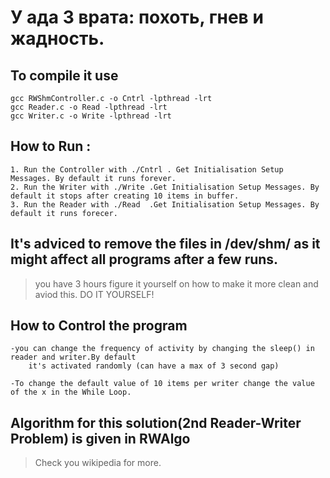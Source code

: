 # У ада 3 врата: похоть, гнев и жадность.
## To compile it use
    gcc RWShmController.c -o Cntrl -lpthread -lrt
    gcc Reader.c -o Read -lpthread -lrt
    gcc Writer.c -o Write -lpthread -lrt
## How to Run :
    1. Run the Controller with ./Cntrl . Get Initialisation Setup Messages. By default it runs forever.
    2. Run the Writer with ./Write .Get Initialisation Setup Messages. By default it stops after creating 10 items in buffer.
    3. Run the Reader with ./Read  .Get Initialisation Setup Messages. By default it runs forecer.

## It's adviced to remove the files in /dev/shm/ as it might affect all programs after a few runs.
> you have 3 hours figure it yourself on how to make it more clean and aviod this. DO IT YOURSELF!
## How to Control the program
    -you can change the frequency of activity by changing the sleep() in reader and writer.By default
        it's activated randomly (can have a max of 3 second gap)

    -To change the default value of 10 items per writer change the value of the x in the While Loop.

## Algorithm for this solution(2nd Reader-Writer Problem) is given in RWAlgo
> Check you wikipedia for more.